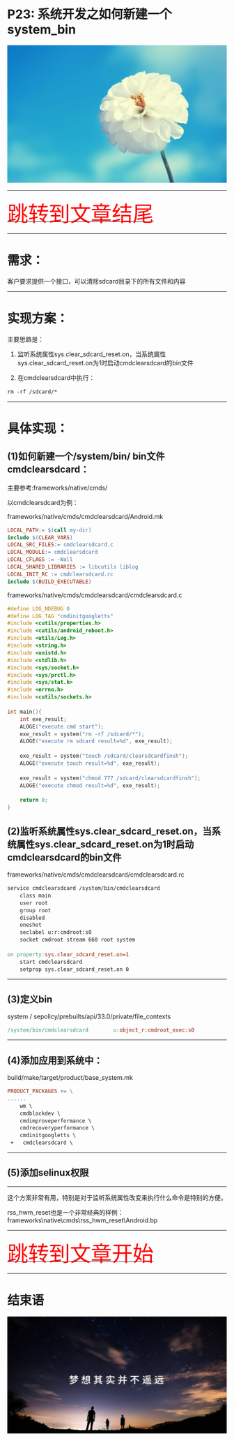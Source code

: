 # P23: 系统开发之如何新建一个system_bin

<img src="../flower/flower_p23.png">

---

[<font face='黑体' color=#ff0000 size=40 >跳转到文章结尾</font>](#结束语)

---



# 需求：

客户要求提供一个接口，可以清除sdcard目录下的所有文件和内容


---

# 实现方案：

主要思路是：

1) 监听系统属性sys.clear_sdcard_reset.on，当系统属性sys.clear_sdcard_reset.on为1时启动cmdclearsdcard的bin文件

2) 在cmdclearsdcard中执行：

```makefile
rm -rf /sdcard/*
```

---


# 具体实现：

## (1)如何新建一个/system/bin/ bin文件cmdclearsdcard：

主要参考:frameworks/native/cmds/

以cmdclearsdcard为例：

frameworks/native/cmds/cmdclearsdcard/Android.mk

```makefile
LOCAL_PATH:= $(call my-dir)
include $(CLEAR_VARS)
LOCAL_SRC_FILES:= cmdclearsdcard.c
LOCAL_MODULE:= cmdclearsdcard
LOCAL_CFLAGS := -Wall
LOCAL_SHARED_LIBRARIES := libcutils liblog
LOCAL_INIT_RC := cmdclearsdcard.rc
include $(BUILD_EXECUTABLE)
```

frameworks/native/cmds/cmdclearsdcard/cmdclearsdcard.c

```c
#define LOG_NDEBUG 0
#define LOG_TAG "cmdinitgoogletts"
#include <cutils/properties.h>
#include <cutils/android_reboot.h>
#include <utils/Log.h>
#include <string.h>
#include <unistd.h>
#include <stdlib.h>
#include <sys/socket.h>
#include <sys/prctl.h>
#include <sys/stat.h>
#include <errno.h>
#include <cutils/sockets.h>

int main(){
    int exe_result;
    ALOGE("execute cmd start");
    exe_result = system("rm -rf /sdcard/*");
    ALOGE("execute rm sdcard result=%d", exe_result);

    exe_result = system("touch /sdcard/clearsdcardfinsh");
    ALOGE("execute touch result=%d", exe_result);

    exe_result = system("chmod 777 /sdcard/clearsdcardfinsh");
    ALOGE("execute chmod result=%d", exe_result);

    return 0;  
}
```


## (2)监听系统属性sys.clear_sdcard_reset.on，当系统属性sys.clear_sdcard_reset.on为1时启动cmdclearsdcard的bin文件

frameworks/native/cmds/cmdclearsdcard/cmdclearsdcard.rc

```makefile
service cmdclearsdcard /system/bin/cmdclearsdcard
    class main
    user root
    group root
    disabled
    oneshot
    seclabel u:r:cmdroot:s0
    socket cmdroot stream 660 root system

on property:sys.clear_sdcard_reset.on=1
    start cmdclearsdcard
    setprop sys.clear_sdcard_reset.on 0
```


---

## (3)定义bin

system / sepolicy/prebuilts/api/33.0/private/file_contexts

```makefile
/system/bin/cmdclearsdcard        u:object_r:cmdroot_exec:s0
```

---

## (4)添加应用到系统中：

build/make/target/product/base_system.mk


```makefile
PRODUCT_PACKAGES += \
......
    wm \
    cmdblockdev \
    cmdimproveperformance \
    cmdrecoveryperformance \
    cmdinitgoogletts \
 +   cmdclearsdcard \
```

---


## (5)添加selinux权限


---

这个方案非常有用，特别是对于监听系统属性改变来执行什么命令是特别的方便。

rss_hwm_reset也是一个非常经典的样例：
frameworks\native\cmds\rss_hwm_reset\Android.bp

---

[<font face='黑体' color=#ff0000 size=40 >跳转到文章开始</font>](#p23-系统开发之如何新建一个system_bin)

---

# 结束语

<img src="../Images/end_001.png">
